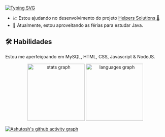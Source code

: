 



[![Typing SVG](https://readme-typing-svg.herokuapp.com/?color=f072bb&size=35&center=true&vCenter=true&width=1000&lines=Olá,+eu+sou+o+Guilherme+Fonseca;Tenho+20+anos;Estudo+Ciência+da+Computação+Em+São+Paulo,+SP)](https://git.io/typing-svg)


- 📈 Estou ajudando no desenvolvimento do projeto [Helpers Solutions 🌡](https://github.com/GustavoVFA-SPTECH/helpers-solutions)
- 📘 Atualmente, estou aproveitando as férias para estudar Java.


## 🛠 Habilidades
Estou me aperfeiçoando em MySQL, HTML, CSS, Javascript & NodeJS.

<div align="center">
  <img src="https://github-readme-stats.vercel.app/api?username=guinhofsilva&show_icons=true&theme=omni&locale=pt-br&hide_title=false&layout=compact&hide_border=true" height="180" alt="stats graph"  />
  <img src="https://github-readme-stats.vercel.app/api/top-langs?username=GuinhoFSilva&locale=pt-br&hide_title=false&layout=compact&langs_count=5&theme=omni&hide_border=true" height="180" alt="languages graph"  />
</div>

[![Ashutosh's github activity graph](https://github-readme-activity-graph.vercel.app/graph?username=GuinhoFSilva&bg_color=191622&title_color=f072bb&color=ffffff&line=da69ab&point=da69ab&area=true&hide_border=true&height=400)](https://github.com/ashutosh00710/github-readme-activity-graph)






